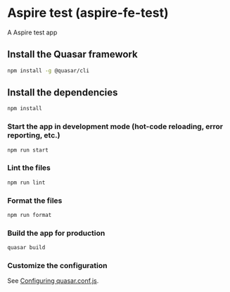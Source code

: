 # Aspire test (aspire-fe-test)

A Aspire test app

## Install the Quasar framework

```bash
npm install -g @quasar/cli
```

## Install the dependencies

```bash
npm install
```

### Start the app in development mode (hot-code reloading, error reporting, etc.)

```bash
npm run start
```

### Lint the files

```bash
npm run lint
```

### Format the files

```bash
npm run format
```

### Build the app for production

```bash
quasar build
```

### Customize the configuration

See [Configuring quasar.conf.js](https://quasar.dev/quasar-cli/quasar-conf-js).
